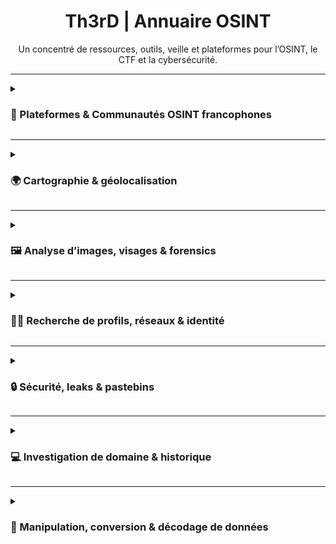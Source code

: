 <div align="center">

<h1>Th3rD | Annuaire OSINT</h1>  
Un concentré de ressources, outils, veille et plateformes pour l’OSINT, le CTF et la cybersécurité.

</div>

---

<details>
<summary><h3>👥 Plateformes & Communautés OSINT francophones</h3></summary>

|        | Plateforme        | Description |
|:------:|:------------------|:------------|
| <img src="https://i.ibb.co/0jMdQ4r3/favicon-V2.png" width="24"/> | [Isfred](https://isfred.fr/) | Plateforme française de challenges interactifs, quiz et cours OSINT pour la progression et l’autoévaluation. |
| <img src="https://openfacto.fr/wp-content/uploads/2024/07/cropped-White-Smoke-with-Medium-Blue-1-192x192.jpg" width="24"/> | [OpenFacto](https://openfacto.fr/) | Communauté, articles, guides pratiques et newsletter dédiée à l’OSINT francophone. |
| <img src="https://oscarzulu.org/favicon.ico" width="24"/> | [Oscar Zulu](https://oscarzulu.org/) | Communauté active organisant des CTF OSINT, partages de ressources, articles et ateliers en ligne. |
| <img src="https://osint4fun.eu/favicon.ico" width="24"/> | [OSINT4Fun](https://www.osint4fun.eu/) | Communauté, ateliers, challenges et événements OSINT francophones (CTF, guides pratiques). |
| <img src="https://osintfr.com/favicon.ico" width="24"/> | [OSINTFR](https://osintfr.com/) | Blog, veille, actualités et ressources francophones pour l’OSINT, cybersécurité et investigation. |
| <img src="https://osintracker.com/favicon.ico" width="24"/> | [Osintracker](https://osintracker.com/) | Agrégateur de ressources OSINT : outils, blogs, podcasts, chaînes, événements, actualités. |
| <img src="https://ozint.eu/assets/images/brand/o.png" width="24"/> | [Osintopia](https://ozint.eu/) | Portail communautaire proposant des challenges, ateliers, guides pratiques et ressources pédagogiques. |
| <img src="https://projetfox.com/favicon.ico" width="24"/> | [Projet Fox](https://projetfox.com/) | Communauté et portail de guides, outils, articles, veille, forum d’entraide et ressources OSINT. |

</details>

---

<details>
<summary><h3>🌍 Cartographie & géolocalisation</h3></summary>

|        | Outil        | Description |
|:------:|:------------------|:------------|
| <img src="https://graffiti-database.com/themes/custom/graffitidatabase/favicon.ico" width="24"/> | [Graffiti Database](https://graffiti-database.com/index.php/) | Recherche et recoupement d’images et de localisations de graffitis dans le monde. |
| <img src="https://icons.veryicon.com/png/o/application/awesome-common-free-open-source-icon/map-marked-alt-1.png" width="24"/> | [MapConnect](https://noobosaurus-r3x.github.io/MapConnect/) | Gestion avancée de points GPS sur carte interactive, édition et export local, sans collecte de données.<br><div align="right"><i><sub>par [Noobosaurus R3x](https://noobosaurusr3x.fr/)</sub></i></div> |
| <img src="https://static.xx.fbcdn.net/rsrc.php/v4/yh/r/tMT3WIParw8.png" width="24"/> | [Mapillary](https://www.mapillary.com/app/) | Exploration de vues piétonnes mondiales, photos collaboratives de rues et quartiers. |
| <img src="https://overpass-turbo.eu/assets/favicon.ico" width="24"/> | [Overpass Turbo](https://overpass-turbo.eu/) | Extraction et analyse avancée de données OpenStreetMap. |
| <img src="https://suncalc.org/favicon.ico" width="24"/> | [SunCalc](https://suncalc.org/) | Calcul des ombres et de l’ensoleillement à une date et heure précise. |
| <img src="https://what3words.com/favicon.ico" width="24"/> | [What3Words](https://what3words.com/) | Localisation ultra-précise de tout lieu via trois mots uniques. |
| <img src="https://fr.worldcam.eu/images/favicon-32x32.png" width="24"/> | [WorldCam](https://fr.worldcam.eu/) | Accès à des webcams publiques mondiales : observation de lieux, villes, météo en direct. |
| <img src="https://livingatlas.arcgis.com/wayback/esri-favicon-light-32.png" width="24"/> | [ArcGIS Wayback Imagery](https://livingatlas.arcgis.com/wayback/) | Accès à l’historique des images satellites pour l’analyse de l’évolution des lieux dans le temps. |

</details>

---

<details>
<summary><h3>🖼️ Analyse d’images, visages & forensics</h3></summary>

|        | Outil        | Description |
|:------:|:------------------|:------------|
| <img src="https://www.adobe.com/favicon.ico" width="24"/> | [Adobe Stock](https://stock.adobe.com/fr/) | Banque d’images professionnelle avec recherche inversée. |
| <img src="https://www.aperisolve.com/static/img/logo.svg" width="24"/> | [AperiSolve](https://www.aperisolve.com/) | Analyse d’images : couches, stéganographie, métadonnées, miniatures, OCR. |
| <img src="https://depositphotos.com/favicon.ico" width="24"/> | [Depositphotos](https://fr.depositphotos.com/) | Banque d’images avec recherche inversée. |
| <img src="https://www.dreamstime.com/favicon.ico" width="24"/> | [Dreamstime](https://www.dreamstime.com/) | Banque d’images avec recherche inversée. |
| <img src="https://facecheck.id/favicon.ico" width="24"/> | [FaceCheck.ID](https://facecheck.id/fr) | Recherche inversée de visage sur le web, réseaux sociaux et actualités. |
| <img src="https://fotoforensics.com/favicon.ico" width="24"/> | [FotoForensics](https://fotoforensics.com/) | Analyse de la manipulation d’images (ELA, métadonnées, histogramme). |
| <img src="https://www.gettyimages.fr/favicon.ico" width="24"/> | [Getty Images](https://www.gettyimages.fr/) | Banque d’images avec recherche inversée. |
| <img src="https://upload.wikimedia.org/wikipedia/commons/thumb/d/d6/Google_Lens_Icon.svg/192px-Google_Lens_Icon.svg.png?20230514215757" width="24"/> | [Google Images](https://images.google.com/) | Recherche inversée sur l’ensemble du web. |
| <img src="https://cdn-icons-png.flaticon.com/512/906/906343.png" width="24"/> | [iStockPhoto](https://www.istockphoto.com/) | Banque d’images avec recherche inversée. |
| <img src="https://29a.ch/favicon.ico" width="24"/> | [Photo Forensics (29a.ch)](https://29a.ch/photo-forensics/#forensic-magnifier) | Outils de forensique sur images : ELA, grossissement, manipulations. |
| <img src="https://pimeyes.com/favicon.ico" width="24"/> | [PimEyes](https://pimeyes.com/en) | Recherche inversée de visages à partir d’une photo. |
| <img src="https://www.shutterstock.com/favicon.ico" width="24"/> | [Shutterstock](https://www.shutterstock.com/) | Banque d’images avec recherche inversée. |
| <img src="https://tineye.com/assets/touch_icons/touch-icon-192x192.png" width="24"/> | [TinEye](https://tineye.com/) | Recherche inversée d’images pour retrouver l’origine et les occurrences. |
| <img src="https://www.yandex.com/favicon.ico" width="24"/> | [Yandex Images](https://yandex.com/images/) | Recherche inversée globale, alternative à Google. |

</details>

---

<details>
<summary><h3>🕵️‍♂️ Recherche de profils, réseaux & identité</h3></summary>

|        | Outil        | Description |
|:------:|:------------------|:------------|
| <img src="https://epieos.com/favicon.ico" width="24"/> | [Epieos](https://epieos.com/) | Recherche de profils et informations associées à une adresse e-mail. |
| <img src="https://inflact.com/favicon.ico" width="24"/> | [Inflact Instagram Search](https://inflact.com/tools/instagram-search/) | Recherche de profils, hashtags et contenus Instagram sans connexion. |
| <img src="https://www.namechk.com/favicon.ico" width="24"/> | [Namechk](https://namechk.com/) | Vérification de disponibilité de pseudos ou noms sur de multiples réseaux sociaux. |
| <img src="https://www.social-searcher.com/favicon.ico" width="24"/> | [Social Searcher](https://www.social-searcher.com/) | Recherche de mots, hashtags et profils sur les réseaux sociaux publics. |
| <img src="https://usersearch.org/favicon.ico" width="24"/> | [UserSearch](https://usersearch.org/) | Recherche de pseudos ou e-mails sur de nombreux services et plateformes. |
| <img src="https://osint.oscarzulu.org/files/99ea2ac139e20dc2443f9caac509ff8a/logo-rond-noir.png" width="24"/> | [UserCheck (Oscar Zulu)](https://usercheck.oscarzulu.org/) | Recherche de pseudo sur des dizaines de plateformes.<br><div align="right"><i><sub>par <a href="https://oscarzulu.org">Degun &amp; Tungst</a></sub></i></div> |
| <img src="https://ctf-osint.aege.fr/files/ac83d4caba18e5a85073fabef767b133/whatsmyname.png" width="24"/> | [WhatsMyName](https://whatsmyname.app/) | Recherche de la présence d’un pseudo sur des centaines de sites. |

</details>

---

<details>
<summary><h3>🔒 Sécurité, leaks & pastebins</h3></summary>

|        | Outil        | Description |
|:------:|:------------------|:------------|
| <img src="https://s3.amazonaws.com/rapidapi-prod-user/372ffabd-45c0-4270-b3cc-49f92bb3b23f" width="24"/> | [BreachDirectory](https://breachdirectory.org/) | Vérification de présence de données personnelles dans des bases compromises. |
| <img src="https://haveibeenpwned.com/apple-touch-icon-76x76.png" width="24"/> | [HaveIBeenPwned](https://haveibeenpwned.com/) | Vérification d’e-mails ou mots de passe dans des fuites de données. |
| <img src="https://intelx.io/favicon.ico" width="24"/> | [IntelX](https://intelx.io/) | Recherche de leaks, pastebins, bases compromises et dark web. |
| <img src="https://leakpeek.com/assets/img/lpfavi.png" width="24"/> | [LeakPeek](https://leakpeek.com/) | Recherche de leaks, pastebins, dumps et credentials exposés publiquement. |

</details>

---

<details>
<summary><h3>💻 Investigation de domaine & historique</h3></summary>

|        | Outil        | Description |
|:------:|:------------------|:------------|
| <img src="https://builtwith.com/favicon.ico" width="24"/> | [BuiltWith](https://builtwith.com/fr/) | Analyse technique d’un site web : CMS, frameworks, scripts, serveurs, etc. |
| <img src="https://images.icon-icons.com/2699/PNG/512/cloudflare_logo_icon_170372.png" width="24"/> | [Cloudflare Radar](https://radar.cloudflare.com/) | Analyse en temps réel du trafic, DNS, incidents et menaces sur Internet. |
| <img src="https://dashboard.snapcraft.io/site_media/appmedia/2022/09/exploitdb.png" width="24"/> | [Exploit-DB](https://www.exploit-db.com/) | Recherche d’exploits, vulnérabilités, failles publiées et proof-of-concept. |
| <img src="https://www.ipqualityscore.com/templates/img/icons/fav/favicon-32x32.png" width="24"/> | [IPQualityScore](https://www.ipqualityscore.com/ip-reputation-check/) | Vérification de réputation et analyse de risque d’une adresse IP. |
| <img src="https://i.ibb.co/FLwbFsmm/osintsh.png" width="24"/> | [Osint.sh](https://osint.sh/) | Recherche rapide de métadonnées, IP, DNS, domaines, WHOIS, S3, leaks, etc. |
| <img src="https://www.shodan.io/static/img/apple-touch-icon-192-4eb04af5.png" width="24"/> | [Shodan](https://www.shodan.io/) | Recherche d’appareils, serveurs et services exposés sur Internet. |
| <img src="https://i.ibb.co/d0XVC2FQ/subdomainfinder-0.png" width="24"/> | [Subdomain Finder (C99)](https://subdomainfinder.c99.nl/) | Recherche et découverte de sous-domaines publics pour un domaine. |
| <img src="https://i.ibb.co/dsT5RhJ9/snapsint.png" width="24"/> | [SynapsInt](https://synapsint.com/) | Plateforme multifonction pour recherche de domaines, e-mails, IP, réseaux sociaux, leaks, etc. |
| <img src="https://urlscan.io/favicon.ico" width="24"/> | [Urlscan.io](https://urlscan.io/) | Analyse automatisée d’URL : capture de page, ressources, scripts, détails techniques. |
| <img src="https://viewdns.info/favicon.ico" width="24"/> | [ViewDNS](https://viewdns.info/) | Analyse DNS, WHOIS, IP, domaines et géolocalisation. |
| <img src="https://www.virustotal.com/gui/images/manifest/icon-72x72.png" width="24"/> | [VirusTotal](https://www.virustotal.com/) | Analyse de fichiers, URL, domaines et IP : détection de malware et réputation. |
| <img src="https://web-static.archive.org/_static/images/archive.ico" width="24"/> | [Wayback Machine](https://web.archive.org/) | Consultation et sauvegarde de versions anciennes de pages web. |

</details>

---

<details>
<summary><h3>🧩 Manipulation, conversion & décodage de données</h3></summary>

|        | Outil        | Description |
|:------:|:------------------|:------------|
| <img src="https://cryptii.com/favicon.ico" width="24"/> | [Cryptii](https://cryptii.com/) | Conversion, décodage, chiffrement et manipulation visuelle de données (hex, base64, Morse, etc.). |
| <img src="https://cyberchef.net/assets/aecc661b69309290f600.ico" width="24"/> | [CyberChef](https://gchq.github.io/CyberChef/) | Manipulation, conversion, encodage, décodage et analyse de fichiers et données. |
| <img src="https://www.dcode.fr/favicon.ico" width="24"/> | [dCode - Identification de chiffrement](https://www.dcode.fr/identification-chiffrement) | Identification et conversion de types de chiffrement, hash, base, ciphers, etc. |
| <img src="https://emn178.github.io/online-tools/images/logo.svg" width="24"/> | [Online Tools by emn178](https://emn178.github.io/online-tools/) | Suite d’outils pour hashage, encodage, conversion et cryptage de données. |
| <img src="https://piellardj.github.io/stereogram-solver/favicon-32x32.png" width="24"/> | [Stereogram Solver](https://piellardj.github.io/stereogram-solver/) | Décodage automatique de stéréogrammes et révélation d’images cachées. |

</details>
